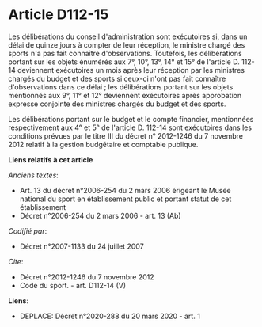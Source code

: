 # Article D112-15

Les délibérations du conseil d'administration sont exécutoires si, dans un délai de quinze jours à compter de leur réception,
le ministre chargé des sports n'a pas fait connaître d'observations. Toutefois, les délibérations portant sur les objets
énumérés aux 7°, 10°, 13°, 14° et 15° de l'article D. 112-14 deviennent exécutoires un mois après leur réception par les
ministres chargés du budget et des sports si ceux-ci n'ont pas fait connaître d'observations dans ce délai ; les
délibérations portant sur les objets mentionnés aux 9°, 11° et 12° deviennent exécutoires après approbation expresse
conjointe des ministres chargés du budget et des sports. 

Les délibérations portant sur le budget et le compte financier, mentionnées respectivement aux 4° et 5° de l'article D.
112-14 sont exécutoires dans les conditions prévues par le titre III du décret n° 2012-1246 du 7 novembre 2012 relatif à la
gestion budgétaire et comptable publique.

**Liens relatifs à cet article**

_Anciens textes_:

  - Art. 13 du décret n°2006-254 du 2 mars 2006 érigeant le Musée national du sport en établissement public et portant statut de cet établissement
  - Décret n°2006-254 du 2 mars 2006 - art. 13 (Ab)

_Codifié par_:

  - Décret n°2007-1133 du 24 juillet 2007

_Cite_:

  - Décret n°2012-1246 du 7 novembre 2012
  - Code du sport. - art. D112-14 (V)

**Liens**:

  - DEPLACE: Décret n°2020-288 du 20 mars 2020 - art. 1
